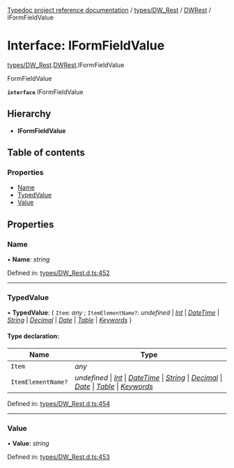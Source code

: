 [Typedoc project reference documentation](../README.md) / [types/DW_Rest](../modules/types_dw_rest.md) / [DWRest](../modules/types_dw_rest.dwrest.md) / IFormFieldValue

# Interface: IFormFieldValue

[types/DW_Rest](../modules/types_dw_rest.md).[DWRest](../modules/types_dw_rest.dwrest.md).IFormFieldValue

FormFieldValue

**`interface`** IFormFieldValue

## Hierarchy

* **IFormFieldValue**

## Table of contents

### Properties

- [Name](types_dw_rest.dwrest.iformfieldvalue.md#name)
- [TypedValue](types_dw_rest.dwrest.iformfieldvalue.md#typedvalue)
- [Value](types_dw_rest.dwrest.iformfieldvalue.md#value)

## Properties

### Name

• **Name**: *string*

Defined in: [types/DW_Rest.d.ts:452](https://github.com/DocuWare/REST-Sample-TS/blob/6f07cff/src/types/DW_Rest.d.ts#L452)

___

### TypedValue

• **TypedValue**: { `Item`: *any* ; `ItemElementName?`: *undefined* \| [*Int*](../enums/types_dw_rest.dwrest.itemchoicetype.md#int) \| [*DateTime*](../enums/types_dw_rest.dwrest.itemchoicetype.md#datetime) \| [*String*](../enums/types_dw_rest.dwrest.itemchoicetype.md#string) \| [*Decimal*](../enums/types_dw_rest.dwrest.itemchoicetype.md#decimal) \| [*Date*](../enums/types_dw_rest.dwrest.itemchoicetype.md#date) \| [*Table*](../enums/types_dw_rest.dwrest.itemchoicetype.md#table) \| [*Keywords*](../enums/types_dw_rest.dwrest.itemchoicetype.md#keywords)  }

#### Type declaration:

Name | Type |
------ | ------ |
`Item` | *any* |
`ItemElementName?` | *undefined* \| [*Int*](../enums/types_dw_rest.dwrest.itemchoicetype.md#int) \| [*DateTime*](../enums/types_dw_rest.dwrest.itemchoicetype.md#datetime) \| [*String*](../enums/types_dw_rest.dwrest.itemchoicetype.md#string) \| [*Decimal*](../enums/types_dw_rest.dwrest.itemchoicetype.md#decimal) \| [*Date*](../enums/types_dw_rest.dwrest.itemchoicetype.md#date) \| [*Table*](../enums/types_dw_rest.dwrest.itemchoicetype.md#table) \| [*Keywords*](../enums/types_dw_rest.dwrest.itemchoicetype.md#keywords) |

Defined in: [types/DW_Rest.d.ts:454](https://github.com/DocuWare/REST-Sample-TS/blob/6f07cff/src/types/DW_Rest.d.ts#L454)

___

### Value

• **Value**: *string*

Defined in: [types/DW_Rest.d.ts:453](https://github.com/DocuWare/REST-Sample-TS/blob/6f07cff/src/types/DW_Rest.d.ts#L453)
